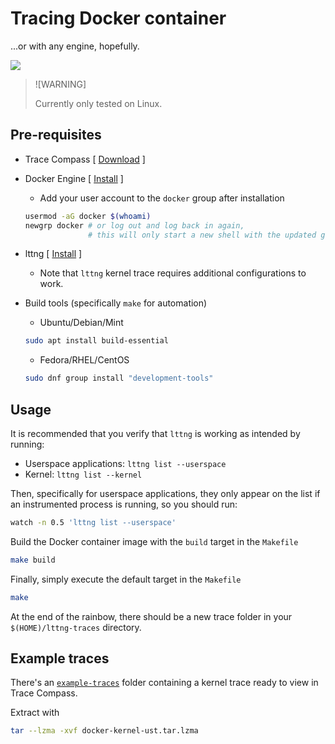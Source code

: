 # Tracing Docker container

...or with any engine, hopefully.

![](https://badgen.net/badge/status/proof%20of%20concept/purple?icon=github)

> ![WARNING]
> 
> Currently only tested on Linux.

## Pre-requisites

- Trace Compass \[ [Download](https://projects.eclipse.org/projects/tools.tracecompass/downloads) \]
- Docker Engine \[ [Install](https://docs.docker.com/engine/install/) \]
  - Add your user account to the `docker` group after installation
  ```sh
  usermod -aG docker $(whoami)
  newgrp docker # or log out and log back in again, 
                # this will only start a new shell with the updated group permission
  ```
- lttng \[ [Install](https://lttng.org/download/) \]
  - Note that `lttng` kernel trace requires additional configurations to work.
- Build tools (specifically `make` for automation)

  - Ubuntu/Debian/Mint

  ```sh
  sudo apt install build-essential
  ```

  - Fedora/RHEL/CentOS

  ```sh
  sudo dnf group install "development-tools"
  ```

## Usage

It is recommended that you verify that `lttng` is working as intended by running: 

- Userspace applications: `lttng list --userspace`
- Kernel: `lttng list --kernel`

Then, specifically for userspace applications, they only appear on the list if an instrumented process is running,
so you should run:

```sh
watch -n 0.5 'lttng list --userspace'
```

Build the Docker container image with the `build` target in the `Makefile`

```sh
make build
```

Finally, simply execute the default target in the `Makefile`

```sh
make
```

At the end of the rainbow, there should be a new trace folder in your `$(HOME)/lttng-traces` directory.

## Example traces

There's an [`example-traces`](./example-traces/) folder containing a kernel trace ready to view in Trace Compass.

Extract with

```sh
tar --lzma -xvf docker-kernel-ust.tar.lzma
```
